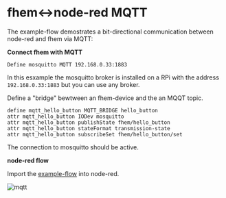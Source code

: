 # fhem<->node-red MQTT

The example-flow demostrates a bit-directional communication between node-red and fhem via MQTT:

**Connect fhem with MQTT**

```
Define mosquitto MQTT 192.168.0.33:1883
```
In this esxample the mosquitto broker is installed on a RPi with the address `192.168.0.33:1883` but you can use any broker.

Define a "bridge" bewtween an fhem-device and the an MQQT topic.

```
define mqtt_hello_button MQTT_BRIDGE hello_button
attr mqtt_hello_button IODev mosquitto
attr mqtt_hello_button publishState fhem/hello_button
attr mqtt_hello_button stateFormat transmission-state
attr mqtt_hello_button subscribeSet fhem/hello_button/set
```

The connection to mosquitto should be active.

**node-red flow**

Import the [example-flow](https://github.com/cflurin/collection/blob/master/fhem%3C-%3Enode-red%20MQTT/example-flow.json) into node-red.

![mqtt](https://cloud.githubusercontent.com/assets/5056710/15010186/1ecc04ea-11eb-11e6-94e9-b9663c621cbc.png)